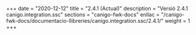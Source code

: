 +++
date        = "2020-12-12"
title       = "2.4.1 (Actual)"
description = "Versió 2.4.1 canigo.integration.ssc"
sections    = "canigo-fwk-docs"
enllac		= "/canigo-fwk-docs/documentacio-llibreries/canigo.integration.ssc/2.4.1/"
weight		= 1
+++
